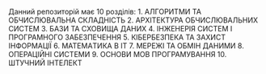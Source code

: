 Данний репозиторій має 10 розділів:
    1. АЛГОРИТМИ ТА ОБЧИСЛЮВАЛЬНА СКЛАДНІСТЬ
    2. АРХІТЕКТУРА ОБЧИСЛЮВАЛЬНИХ СИСТЕМ
    3. БАЗИ ТА СХОВИЩА ДАНИХ
    4. ІНЖЕНЕРІЯ СИСТЕМ І ΠΡΟΓΡΑМНОГО ЗАБЕЗПЕЧЕННЯ
    5. КІБЕРБЕЗПЕКА ТА ЗАХИСТ ІНФОРМАЦІЇ
    6. MATEMAТИКА В ІT
    7. МЕРЕЖІ ТА ОБМІН ДАНИМИ
    8. ОПЕРАЦІЙНІ СИСТЕМИ
    9. ОСНОВИ МОВ ПРОГРАМУВАННЯ
    10. ШТУЧНИЙ ІНТЕЛЕКТ

